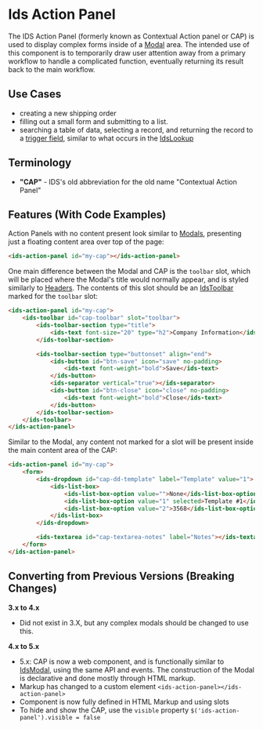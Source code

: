# Ids Action Panel

The IDS Action Panel (formerly known as Contextual Action panel or CAP) is used to display complex forms inside of a [Modal](../ids-modal/README.md) area.  The intended use of this component is to temporarily draw user attention away from a primary workflow to handle a complicated function, eventually returning its result back to the main workflow.

## Use Cases

- creating a new shipping order
- filling out a small form and submitting to a list.
- searching a table of data, selecting a record, and returning the record to a [trigger field]('../ids-trigger-field/README.md'), similar to what occurs in the [IdsLookup](../ids-lookup/README.md)

## Terminology

- **"CAP"** - IDS's old abbreviation for the old name "Contextual Action Panel"

## Features (With Code Examples)

Action Panels with no content present look similar to [Modals]('../ids-modal/README.md'), presenting just a floating content area over top of the page:

```html
<ids-action-panel id="my-cap"></ids-action-panel>
```

One main difference between the Modal and CAP is the `toolbar` slot, which will be placed where the Modal's title would normally appear, and is styled similarly to [Headers]('../ids-header/README.md).  The contents of this slot should be an [IdsToolbar]('../ids-toolbar/README.md) marked for the `toolbar` slot:

```html
<ids-action-panel id="my-cap">
    <ids-toolbar id="cap-toolbar" slot="toolbar">
        <ids-toolbar-section type="title">
            <ids-text font-size="20" type="h2">Company Information</ids-text>
        </ids-toolbar-section>

        <ids-toolbar-section type="buttonset" align="end">
            <ids-button id="btn-save" icon="save" no-padding>
                <ids-text font-weight="bold">Save</ids-text>
            </ids-button>
            <ids-separator vertical="true"></ids-separator>
            <ids-button id="btn-close" icon="close" no-padding>
                <ids-text font-weight="bold">Close</ids-text>
            </ids-button>
        </ids-toolbar-section>
    </ids-toolbar>
</ids-action-panel>
```

Similar to the Modal, any content not marked for a slot will be present inside the main content area of the CAP:

```html
<ids-action-panel id="my-cap">
    <form>
        <ids-dropdown id="cap-dd-template" label="Template" value="1">
            <ids-list-box>
                <ids-list-box-option value="">None</ids-list-box-option>
                <ids-list-box-option value="1" selected>Template #1</ids-list-box-option>
                <ids-list-box-option value="2">3568</ids-list-box-option>
            </ids-list-box>
        </ids-dropdown>

        <ids-textarea id="cap-textarea-notes" label="Notes"></ids-textarea>
    </form>
</ids-action-panel>
```

## Converting from Previous Versions (Breaking Changes)

**3.x to 4.x**
- Did not exist in 3.X, but any complex modals should be changed to use this.

**4.x to 5.x**

- 5.x: CAP is now a web component, and is functionally similar to [IdsModal](../ids-modal/README.md), using the same API and events.  The construction of the Modal is declarative and done mostly through HTML markup.
- Markup has changed to a custom element `<ids-action-panel></ids-action-panel>`
- Component is now fully defined in HTML Markup and using slots
- To hide and show the CAP, use the `visible` property `$('ids-action-panel').visible = false`
